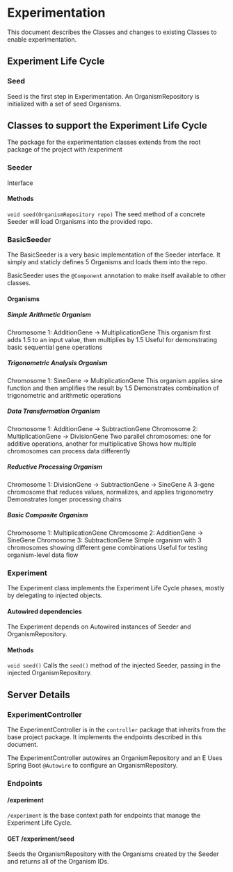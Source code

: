 # Experimentation

This document describes the Classes and changes to existing Classes to enable experimentation.

## Experiment Life Cycle

### Seed

Seed is the first step in Experimentation.  An OrganismRepository is initialized with a set of seed Organisms.

## Classes to support the Experiment Life Cycle

The package for the experimentation classes extends from the root package of the project with /experiment

### Seeder

Interface

#### Methods

`void seed(OrganismRepository repo)` 
The seed method of a concrete Seeder will load Organisms into the provided repo.

### BasicSeeder

The BasicSeeder is a very basic implementation of the Seeder interface. It simply and staticly defines 5 Organisms and loads them into the repo.

BasicSeeder uses the `@Component` annotation to make itself available to other classes.

#### Organisms

##### Simple Arithmetic Organism

Chromosome 1: AdditionGene → MultiplicationGene
This organism first adds 1.5 to an input value, then multiplies by 1.5
Useful for demonstrating basic sequential gene operations

##### Trigonometric Analysis Organism

Chromosome 1: SineGene → MultiplicationGene
This organism applies sine function and then amplifies the result by 1.5
Demonstrates combination of trigonometric and arithmetic operations

##### Data Transformation Organism

Chromosome 1: AdditionGene → SubtractionGene
Chromosome 2: MultiplicationGene → DivisionGene
Two parallel chromosomes: one for additive operations, another for multiplicative
Shows how multiple chromosomes can process data differently

##### Reductive Processing Organism

Chromosome 1: DivisionGene → SubtractionGene → SineGene
A 3-gene chromosome that reduces values, normalizes, and applies trigonometry
Demonstrates longer processing chains

##### Basic Composite Organism

Chromosome 1: MultiplicationGene
Chromosome 2: AdditionGene → SineGene
Chromosome 3: SubtractionGene
Simple organism with 3 chromosomes showing different gene combinations
Useful for testing organism-level data flow

### Experiment

The Experiment class implements the Experiment Life Cycle phases, mostly by delegating to injected objects.

#### Autowired dependencies

The Experiment depends on Autowired instances of Seeder and OrganismRepository.

#### Methods

`void seed()`
Calls the `seed()` method of the injected Seeder, passing in the injected OrganismRepository.

## Server Details

### ExperimentController

The ExperimentController is in the `controller` package that inherits from the base project package. It implements the endpoints described in this document.

The ExperimentController autowires an OrganismRepository and an E
Uses Spring Boot `@Autowire` to configure an OrganismRepository.

### Endpoints

#### /experiment

`/experiment` is the base context path for endpoints that manage the Experiment Life Cycle.

#### GET /experiment/seed

Seeds the OrganismRepository with the Organisms created by the Seeder and returns all of the Organism IDs.